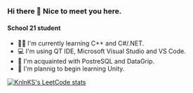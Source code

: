 ### Hi there 👋 Nice to meet you here.

#### __School 21 student__

- 👩‍🎓 I'm currently learning C++ and C#/.NET.
- 💻 I'm using QT IDE, Microsoft Visual Studio and VS Code.
- 🌱 I'm acquainted with PostreSQL and DataGrip.
- 🔭 I'm plannig to begin learning Unity.

[![KnlnKS's LeetCode stats](https://leetcode-stats-six.vercel.app/api?username=OlekaZu)](https://github.com/OlekaZu/github-readme)
<!--
**OlekaZu/OlekaZu** is a ✨ _special_ ✨ repository because its `README.md` (this file) appears on your GitHub profile.

Here are some ideas to get you started:

- 🔭 I’m currently working on ...
- 🌱 I’m currently learning ...
- 👯 I’m looking to collaborate on ...
- 🤔 I’m looking for help with ...
- 💬 Ask me about ...
- 📫 How to reach me: ...
- 😄 Pronouns: ...
- ⚡ Fun fact: ...
-->
